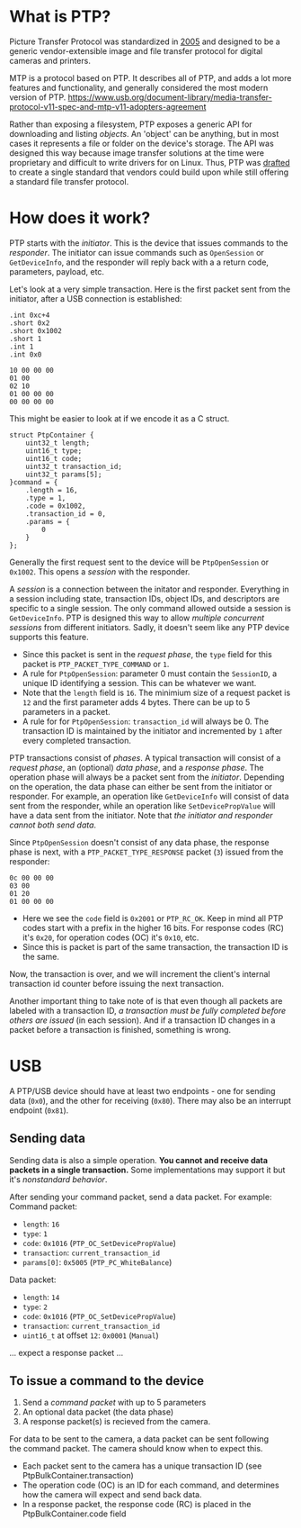 # What is PTP?

Picture Transfer Protocol was standardized in [2005](https://www.iso.org/standard/37445.html#:~:text=ISO%2015740%3A2005%20provides%20a,image%20storage%20and%20display%20devices.) and designed to be a generic
vendor-extensible image and file transfer protocol for digital cameras and printers.

MTP is a protocol based on PTP. It describes all of PTP, and adds a lot more features and functionality, and generally considered the most modern version of PTP.
https://www.usb.org/document-library/media-transfer-protocol-v11-spec-and-mtp-v11-adopters-agreement

Rather than exposing a filesystem, PTP exposes a generic API for downloading and listing *objects*. An 'object' can be anything, but in most cases it represents a file or folder on the device's storage. 
The API was designed this way because image transfer solutions at the time were proprietary and difficult to write drivers for on Linux. Thus, PTP was [drafted](https://people.ece.cornell.edu/land/courses/ece4760/FinalProjects/f2012/jmv87/site/files/PTP%20Protocol.pdf)
to create a single standard that vendors could build upon while still offering a standard file transfer protocol.

# How does it work?

PTP starts with the *initiator*. This is the device that issues commands to the *responder*. The initiator can issue commands such as `OpenSession` or `GetDeviceInfo`, and the responder
will reply back with a a return code, parameters, payload, etc.

Let's look at a very simple transaction. Here is the first packet sent from the initiator, after a USB connection is established:
```
.int 0xc+4
.short 0x2
.short 0x1002
.short 1
.int 1
.int 0x0
```

```
10 00 00 00
01 00
02 10
01 00 00 00
00 00 00 00 
```

This might be easier to look at if we encode it as a C struct.
```
struct PtpContainer {
	uint32_t length;
	uint16_t type;
	uint16_t code;
	uint32_t transaction_id;
	uint32_t params[5];
}command = {
	.length = 16,
	.type = 1,
	.code = 0x1002,
	.transaction_id = 0,
	.params = {
		0
	}
};
```

Generally the first request sent to the device will be `PtpOpenSession` or `0x1002`. This opens a *session* with the responder.

A *session* is a connection between the initator and responder. Everything in a session including state, transaction IDs, object IDs, and descriptors are specific to a single session.
The only command allowed outside a session is `GetDeviceInfo`. PTP is designed this way to allow *multiple concurrent sessions* from different initiators. Sadly, it doesn't seem like any PTP device
supports this feature.

- Since this packet is sent in the *request phase*, the `type` field for this packet is `PTP_PACKET_TYPE_COMMAND` or `1`.
- A rule for `PtpOpenSession`: parameter 0 must contain the `SessionID`, a unique ID identifying a session. This can be whatever we want.
- Note that the `length` field is `16`. The minimium size of a request packet is `12` and the first parameter adds 4 bytes.
There can be up to 5 parameters in a packet.
- A rule for for `PtpOpenSession`: `transaction_id` will always be 0. The transaction ID is maintained by the initiator and incremented by `1` after every completed transaction.

PTP transactions consist of *phases*. A typical transaction will consist of a *request phase*, an (optional) *data phase*, and a *response phase*. The operation phase will always be a packet
sent from the *initiator*. Depending on the operation, the data phase can either be sent from the initiator or responder. For example, an operation like `GetDeviceInfo` will consist of data sent
from the responder, while an operation like `SetDevicePropValue` will have a data sent from the initiator. Note that *the initiator and responder cannot both send data*.

Since `PtpOpenSession` doesn't consist of any data phase, the response phase is next, with a `PTP_PACKET_TYPE_RESPONSE` packet (`3`) issued from the responder:
```
0c 00 00 00
03 00
01 20
01 00 00 00
```
- Here we see the `code` field is `0x2001` or `PTP_RC_OK`. Keep in mind all PTP codes start with a prefix in the higher 16 bits. For response codes (RC) it's `0x20`, for operation codes (OC) it's `0x10`, etc.
- Since this is packet is part of the same transaction, the transaction ID is the same.

Now, the transaction is over, and we will increment the client's internal transaction id counter before issuing the next transaction.

Another important thing to take note of is that even though all packets are labeled with a transaction ID, *a transaction must be fully completed before others are issued* (in each session). And if a
transaction ID changes in a packet before a transaction is finished, something is wrong.

# USB
A PTP/USB device should have at least two endpoints - one for sending data (`0x0`), and the other for receiving (`0x80`).
There may also be an interrupt endpoint (`0x81`).

## Sending data
Sending data is also a simple operation. **You cannot and receive data packets in a single transaction.** Some implementations may support it but it's *nonstandard behavior*.

After sending your command packet, send a data packet. For example:
Command packet:
- `length`: `16`
- `type`: `1`
- `code`: `0x1016` (`PTP_OC_SetDevicePropValue`)
- `transaction`: `current_transaction_id`
- `params[0]`: `0x5005` (`PTP_PC_WhiteBalance`)

Data packet:
- `length`: `14`
- `type`: `2`
- `code`: `0x1016` (`PTP_OC_SetDevicePropValue`)
- `transaction`: `current_transaction_id`
- `uint16_t` at offset `12`: `0x0001` (`Manual`)

... expect a response packet ...

## To issue a command to the device
1. Send a *command packet* with up to 5 parameters
2. An optional data packet (the data phase)
3. A response packet(s) is recieved from the camera.

For data to be sent to the camera, a data packet can be sent following  
the command packet. The camera should know when to expect this.  

- Each packet sent to the camera has a unique transaction ID (see PtpBulkContainer.transaction)
- The operation code (OC) is an ID for each command, and determines how the camera will expect and send back data.
- In a response packet, the response code (RC) is placed in the PtpBulkContainer.code field
